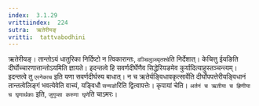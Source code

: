 ```yaml
---
index:  3.1.29
vrittiindex:  224
sutra:  ऋतेरीयङ्
vritti:  tattvabodhini 
---
```


ऋतेरीयङ्। तान्तोऽयं धातुरिका निर्दिष्टो न त्विकारान्तः, `वञ्चिलुञ्च्यृतश्चे`ति निर्देशात्। केचित्तु ईयङिति दीर्घोच्चारणात्तान्तोऽयमिति ज्ञायते। इदन्तत्वे हि सवर्णदीर्घेणैव सिद्धेरियङमेव कुर्यादित्याहुस्तञ्चन्त्यम्। इदन्तत्वे तु `एरनेकाच` इति यणा सवर्णदीर्घस्य बाधात्। न च ऋतेर्यङ्विधावकृत्सार्वेति दीर्घोपपत्तेरीयङ्विधानं तान्तत्वेलिङ्गं भवत्येवेति वाच्यं, यङ्विधौ `सन्यङो`रिति द्वित्वापत्तेः। कृपायां चेति। `अर्तनं च ऋतीया च ह्रिणीया च घृणार्थकाः` इति, `जुगुप्सा करुणा घृणे`ति चाऽमरः। 

